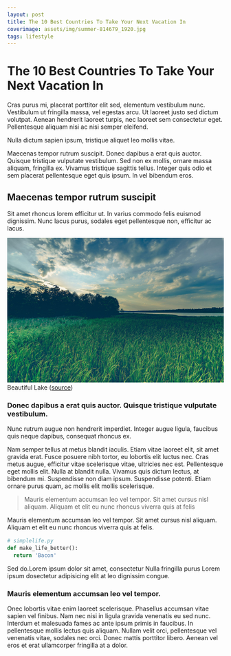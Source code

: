 ```yaml
---
layout: post
title: The 10 Best Countries To Take Your Next Vacation In
coverimage: assets/img/summer-814679_1920.jpg
tags: lifestyle
---
```


# The 10 Best Countries To Take Your Next Vacation In

Cras purus mi, placerat porttitor elit sed, elementum vestibulum nunc. Vestibulum ut fringilla massa, vel egestas arcu. Ut laoreet justo sed dictum volutpat. Aenean hendrerit laoreet turpis, nec laoreet sem consectetur eget. Pellentesque aliquam nisi ac nisi semper eleifend.

Nulla dictum sapien ipsum, tristique aliquet leo mollis vitae.

Maecenas tempor rutrum suscipit. Donec dapibus a erat quis auctor. Quisque tristique vulputate vestibulum. Sed non ex mollis, ornare massa aliquam, fringilla ex. Vivamus tristique sagittis tellus. Integer quis odio et sem placerat pellentesque eget quis ipsum. In vel bibendum eros.

## Maecenas tempor rutrum suscipit

Sit amet rhoncus lorem efficitur ut. In varius commodo felis euismod dignissim. Nunc lacus purus, sodales eget pellentesque non, efficitur ac lacus.

![](assets/img/lake-1611044_1920.jpg)
Beautiful Lake ([source](https://pixabay.com/))

### Donec dapibus a erat quis auctor. Quisque tristique vulputate vestibulum.

Nunc rutrum augue non hendrerit imperdiet. Integer augue ligula, faucibus quis neque dapibus, consequat rhoncus ex.

Nam semper tellus at metus blandit iaculis. Etiam vitae laoreet elit, sit amet gravida erat. Fusce posuere nibh tortor, eu lobortis elit luctus nec. Cras metus augue, efficitur vitae scelerisque vitae, ultricies nec est. Pellentesque eget mollis elit. Nulla at blandit nulla. Vivamus quis dictum lectus, at bibendum mi. Suspendisse non diam ipsum. Suspendisse potenti. Etiam ornare purus quam, ac mollis elit mollis scelerisque.

> Mauris elementum accumsan leo vel tempor. Sit amet cursus nisl aliquam. Aliquam et elit eu nunc rhoncus viverra quis at felis

Mauris elementum accumsan leo vel tempor. Sit amet cursus nisl aliquam. Aliquam et elit eu nunc rhoncus viverra quis at felis.

```python
# simplelife.py
def make_life_better():
  return 'Bacon'
```

Sed do.Lorem ipsum dolor sit amet, consectetur Nulla fringilla purus Lorem ipsum dosectetur adipisicing elit at leo dignissim congue.

### Mauris elementum accumsan leo vel tempor.

Onec lobortis vitae enim laoreet scelerisque. Phasellus accumsan vitae sapien vel finibus. Nam nec nisi in ligula gravida venenatis eu sed nunc. Interdum et malesuada fames ac ante ipsum primis in faucibus. In pellentesque mollis lectus quis aliquam. Nullam velit orci, pellentesque vel venenatis vitae, sodales nec orci. Donec mattis porttitor libero. Aenean vel eros et erat ullamcorper fringilla at a dolor.